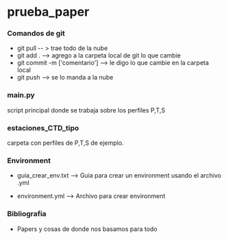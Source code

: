 # prueba_paper

### Comandos de git
* git pull  -- > trae todo de la nube  
* git add . --> agrego a la carpeta local de git lo que cambie  
* git commit -m ['comentario'] --> le digo lo que cambie en la carpeta local  
* git push --> se lo manda a la nube

### main.py
script principal donde se trabaja sobre los perfiles P,T,S

### estaciones_CTD_tipo 
carpeta con perfiles de P,T,S de ejemplo. 

### Environment
- guia_crear_env.txt --> Guia para crear un environment usando el archivo .yml
* environment.yml --> Archivo para crear environment

### Bibliografia
 - Papers y cosas de donde nos basamos para todo
